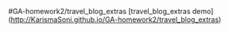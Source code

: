 #GA-homework2/travel_blog_extras
[travel_blog_extras demo] (http://KarismaSoni.github.io/GA-homework2/travel_blog_extras)
